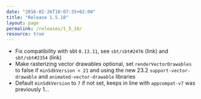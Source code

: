 ```yaml
---
date: "2016-02-26T10:07:35+02:00"
title: "Release 1.5.18"
layout: page
permalink: /releases/1_5_18/
resource: true
---
```


* Fix compatibility with sbt `0.13.11`, see `sbt/sbt#2476` (link) and `sbt/sbt#2354` (link)
* Make rasterizing vector drawables optional, set `renderVectorDrawables` to false if `minSdkVersion < 21` and using the new 23.2 `support-vector-drawable` and `animated-vector-drawable` libraries
* Default `minSdkVersion` to `7` if not set, keeps in line with `appcompat-v7` was previously 1...

